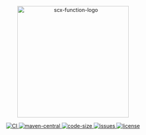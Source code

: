 <p align="center">
    <img src="https://scx.cool/scx-logo/scx-function-logo.svg" width="300px"  alt="scx-function-logo"/>
</p>
<p align="center">
    <a target="_blank" href="https://github.com/scx-projects/scx-function/actions/workflows/ci.yml">
        <img src="https://github.com/scx-projects/scx-function/actions/workflows/ci.yml/badge.svg" alt="CI"/>
    </a>
    <a target="_blank" href="https://central.sonatype.com/artifact/cool.scx/scx-function">
        <img src="https://img.shields.io/maven-central/v/cool.scx/scx-function?color=ff69b4" alt="maven-central"/>
    </a>
    <a target="_blank" href="https://github.com/scx-projects/scx-function">
        <img src="https://img.shields.io/github/languages/code-size/scx-projects/scx-function?color=orange" alt="code-size"/>
    </a>
    <a target="_blank" href="https://github.com/scx-projects/scx-function/issues">
        <img src="https://img.shields.io/github/issues/scx-projects/scx-function" alt="issues"/>
    </a>
    <a target="_blank" href="https://github.com/scx-projects/scx-function/blob/master/LICENSE">
        <img src="https://img.shields.io/github/license/scx-projects/scx-function" alt="license"/>
    </a>
</p>
